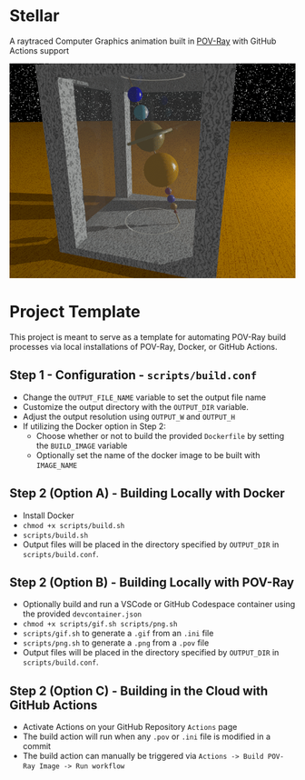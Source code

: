 # Stellar

A raytraced Computer Graphics animation built in [POV-Ray](https://www.povray.org/) with GitHub Actions support

![Stellar](./out/Stellar.gif)

# Project Template

This project is meant to serve as a template for automating POV-Ray build processes via local installations of POV-Ray, Docker, or GitHub Actions.

## Step 1 - Configuration - `scripts/build.conf`

- Change the `OUTPUT_FILE_NAME` variable to set the output file name
- Customize the output directory with the `OUTPUT_DIR` variable.
- Adjust the output resolution using `OUTPUT_W` and `OUTPUT_H`
- If utilizing the Docker option in Step 2:
  - Choose whether or not to build the provided `Dockerfile` by setting the `BUILD_IMAGE` variable
  - Optionally set the name of the docker image to be built with `IMAGE_NAME`

## Step 2 (Option A) - Building Locally with Docker

- Install Docker
- `chmod +x scripts/build.sh`
- `scripts/build.sh`
- Output files will be placed in the directory specified by `OUTPUT_DIR` in `scripts/build.conf`.

## Step 2 (Option B) - Building Locally with POV-Ray

- Optionally build and run a VSCode or GitHub Codespace container using the provided `devcontainer.json`
- `chmod +x scripts/gif.sh scripts/png.sh`
- `scripts/gif.sh` to generate a `.gif` from an `.ini` file
- `scripts/png.sh` to generate a `.png` from a `.pov` file
- Output files will be placed in the directory specified by `OUTPUT_DIR` in `scripts/build.conf`.

## Step 2 (Option C) - Building in the Cloud with GitHub Actions

- Activate Actions on your GitHub Repository `Actions` page
- The build action will run when any `.pov` or `.ini` file is modified in a commit
- The build action can manually be triggered via `Actions -> Build POV-Ray Image -> Run workflow`

